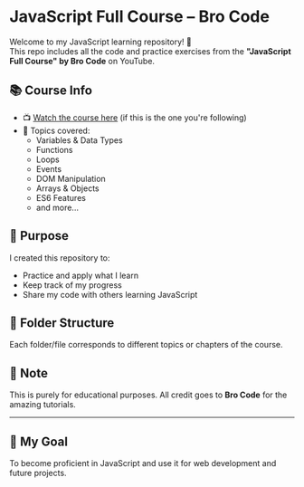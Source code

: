 # JavaScript Full Course – Bro Code

Welcome to my JavaScript learning repository! 👋  
This repo includes all the code and practice exercises from the **"JavaScript Full Course" by Bro Code** on YouTube.

## 📚 Course Info
- 📺 [Watch the course here](https://www.youtube.com/watch?v=lfmg-EJ8gm4) (if this is the one you're following)
- 📌 Topics covered:
  - Variables & Data Types
  - Functions
  - Loops
  - Events
  - DOM Manipulation
  - Arrays & Objects
  - ES6 Features
  - and more...

## 🧠 Purpose
I created this repository to:
- Practice and apply what I learn
- Keep track of my progress
- Share my code with others learning JavaScript

## 📁 Folder Structure
Each folder/file corresponds to different topics or chapters of the course.

## 📌 Note
This is purely for educational purposes. All credit goes to **Bro Code** for the amazing tutorials.

---

## 🚀 My Goal
To become proficient in JavaScript and use it for web development and future projects.

